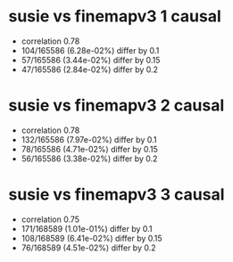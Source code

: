 # susie vs finemapv3  1 causal

- correlation 0.78
- 104/165586 (6.28e-02%) differ by 0.1
- 57/165586 (3.44e-02%) differ by 0.15
- 47/165586 (2.84e-02%) differ by 0.2


# susie vs finemapv3  2 causal

- correlation 0.78
- 132/165586 (7.97e-02%) differ by 0.1
- 78/165586 (4.71e-02%) differ by 0.15
- 56/165586 (3.38e-02%) differ by 0.2


# susie vs finemapv3  3 causal

- correlation 0.75
- 171/168589 (1.01e-01%) differ by 0.1
- 108/168589 (6.41e-02%) differ by 0.15
- 76/168589 (4.51e-02%) differ by 0.2


